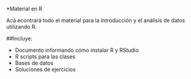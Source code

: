 *Material en R

Acá econtrará todo el material para la introducción y el análisis de datos utilizando R. 

##Incluye:
 - Documento informando cómo instalar R y RStudio 
 - R scripts para las clases
 - Bases de datos
 - Soluciones de ejercicios
